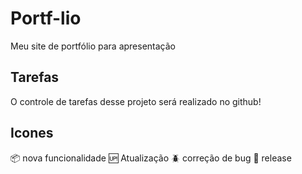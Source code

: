 # Portf-lio
Meu site de portfólio para apresentação

## Tarefas
O controle de tarefas desse projeto será realizado no github!

## Icones

:package: nova funcionalidade
:up: Atualização
:beetle: correção de bug
:checkered_flag: release